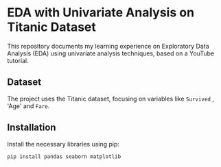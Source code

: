 # EDA with Univariate Analysis on Titanic Dataset

This repository documents my learning experience on Exploratory Data Analysis (EDA) using univariate analysis techniques, based on a YouTube tutorial.

## Dataset

The project uses the Titanic dataset, focusing on variables like `Survived` , 'Age' and `Fare`.

## Installation

Install the necessary libraries using pip:

```bash
pip install pandas seaborn matplotlib
